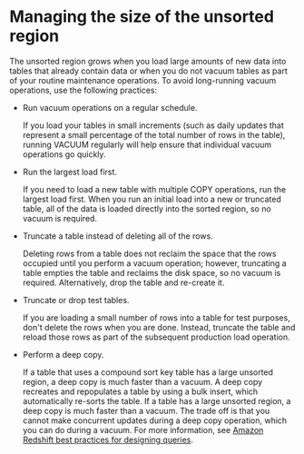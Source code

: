 # Managing the size of the unsorted region<a name="r_vacuum_diskspacereqs"></a>

The unsorted region grows when you load large amounts of new data into tables that already contain data or when you do not vacuum tables as part of your routine maintenance operations\. To avoid long\-running vacuum operations, use the following practices:
+ Run vacuum operations on a regular schedule\. 

  If you load your tables in small increments \(such as daily updates that represent a small percentage of the total number of rows in the table\), running VACUUM regularly will help ensure that individual vacuum operations go quickly\.
+ Run the largest load first\.

  If you need to load a new table with multiple COPY operations, run the largest load first\. When you run an initial load into a new or truncated table, all of the data is loaded directly into the sorted region, so no vacuum is required\.
+ Truncate a table instead of deleting all of the rows\. 

  Deleting rows from a table does not reclaim the space that the rows occupied until you perform a vacuum operation; however, truncating a table empties the table and reclaims the disk space, so no vacuum is required\. Alternatively, drop the table and re\-create it\. 
+ Truncate or drop test tables\. 

  If you are loading a small number of rows into a table for test purposes, don't delete the rows when you are done\. Instead, truncate the table and reload those rows as part of the subsequent production load operation\. 
+ Perform a deep copy\. 

  If a table that uses a compound sort key table has a large unsorted region, a deep copy is much faster than a vacuum\. A deep copy recreates and repopulates a table by using a bulk insert, which automatically re\-sorts the table\. If a table has a large unsorted region, a deep copy is much faster than a vacuum\. The trade off is that you cannot make concurrent updates during a deep copy operation, which you can do during a vacuum\. For more information, see [Amazon Redshift best practices for designing queries](c_designing-queries-best-practices.md)\. 